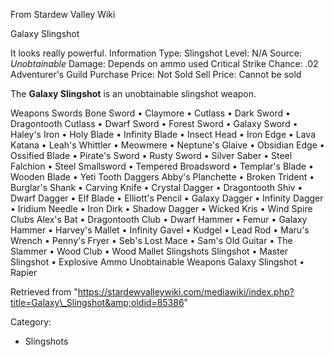 From Stardew Valley Wiki

Galaxy Slingshot

It looks really powerful. Information Type: Slingshot Level: N/A Source: *Unobtainable* Damage: Depends on ammo used Critical Strike Chance: .02 Adventurer's Guild Purchase Price: Not Sold Sell Price: Cannot be sold

The **Galaxy Slingshot** is an unobtainable slingshot weapon.

Weapons Swords Bone Sword • Claymore • Cutlass • Dark Sword • Dragontooth Cutlass • Dwarf Sword • Forest Sword • Galaxy Sword • Haley's Iron • Holy Blade • Infinity Blade • Insect Head • Iron Edge • Lava Katana • Leah's Whittler • Meowmere • Neptune's Glaive • Obsidian Edge • Ossified Blade • Pirate's Sword • Rusty Sword • Silver Saber • Steel Falchion • Steel Smallsword • Tempered Broadsword • Templar's Blade • Wooden Blade • Yeti Tooth Daggers Abby's Planchette • Broken Trident • Burglar's Shank • Carving Knife • Crystal Dagger • Dragontooth Shiv • Dwarf Dagger • Elf Blade • Elliott's Pencil • Galaxy Dagger • Infinity Dagger • Iridium Needle • Iron Dirk • Shadow Dagger • Wicked Kris • Wind Spire Clubs Alex's Bat • Dragontooth Club • Dwarf Hammer • Femur • Galaxy Hammer • Harvey's Mallet • Infinity Gavel • Kudgel • Lead Rod • Maru's Wrench • Penny's Fryer • Seb's Lost Mace • Sam's Old Guitar • The Slammer • Wood Club • Wood Mallet Slingshots Slingshot • Master Slingshot • Explosive Ammo Unobtainable Weapons Galaxy Slingshot • Rapier

Retrieved from "https://stardewvalleywiki.com/mediawiki/index.php?title=Galaxy\_Slingshot&amp;oldid=85386"

Category:

- Slingshots